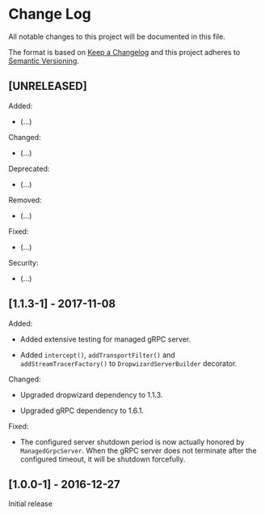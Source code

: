 # Change Log

All notable changes to this project will be documented in this file.

The format is based on [Keep a Changelog](http://keepachangelog.com/) 
and this project adheres to [Semantic Versioning](http://semver.org/).

## [UNRELEASED]

Added:

- (...)

Changed:

- (...)

Deprecated:

- (...)

Removed:

- (...)

Fixed:

- (...)

Security:

- (...)

## [1.1.3-1] - 2017-11-08

Added:

- Added extensive testing for managed gRPC server.

- Added `intercept()`, `addTransportFilter()` and `addStreamTracerFactory()` to
`DropwizardServerBuilder` decorator.

Changed:

- Upgraded dropwizard dependency to 1.1.3.

- Upgraded gRPC dependency to 1.6.1.

Fixed:

- The configured server shutdown period is now actually honored by
`ManagedGrpcServer`. When the gRPC server does not terminate after the
configured timeout, it will be shutdown forcefully.

## [1.0.0-1] - 2016-12-27

Initial release
